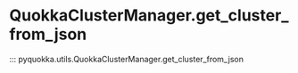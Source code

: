# QuokkaClusterManager.get_cluster_from_json

::: pyquokka.utils.QuokkaClusterManager.get_cluster_from_json
